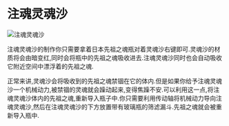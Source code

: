 # 注魂灵魂沙

![注魂灵魂沙](block:betterwithaddons:ancestry_sand@0)

注魂灵魂沙的制作你只需要拿着日本先祖之魂瓶对着灵魂沙右键即可.灵魂沙的材质将会由暗变红,同时会将瓶中的先祖之魂吸收进去.注魂灵魂沙同时也会自动吸收它附近空间中漂浮着的先祖之魂.

正常来讲,灵魂沙会将吸收到的先祖之魂禁锢在它的体内.但是如果你给予注魂灵魂沙一个机械动力,被禁锢的灵魂就会躁动起来,变得焦躁不安.可以利用这一点,将注魂灵魂沙体内的先祖之魂,重新导入瓶子中.你只需要利用传动轴将机械动力导向注魂灵魂沙,然后在注魂灵魂沙的下方放置带有玻璃瓶的筛滤漏斗.先祖之魂就会被重新导入瓶中.
